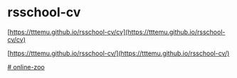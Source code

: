 # rsschool-cv

[https://tttemu.github.io/rsschool-cv/cv](https://tttemu.github.io/rsschool-cv/cv)

[https://tttemu.github.io/rsschool-cv/](https://tttemu.github.io/rsschool-cv/)

[# online-zoo](https://tttemu.github.io/rsschool-cv/tree/online-zoo/online-zoo/pages/main)
